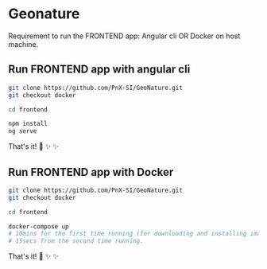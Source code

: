# Geonature

Requirement to run the FRONTEND app: 
Angular cli OR Docker on host machine.

## Run FRONTEND app with angular cli 
```bash
git clone https://github.com/PnX-SI/GeoNature.git
git checkout docker

cd frontend

npm install
ng serve
```
That's it! :tada: :sparkles: :sparkles:


## Run FRONTEND app with Docker

```bash
git clone https://github.com/PnX-SI/GeoNature.git
git checkout docker

cd frontend

docker-compose up
# 10mins for the first time running (for downloading and installing image docker)
# 15secs from the second time running.
```
That's it! :tada: :sparkles: :sparkles:
